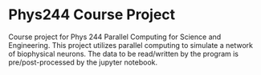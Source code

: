 # Phys244 Course Project
Course project for Phys 244 Parallel Computing for Science and Engineering. 
This project utilizes parallel computing to simulate a network of biophysical neurons. 
The data to be read/written by the program is pre/post-processed by the jupyter notebook. 
